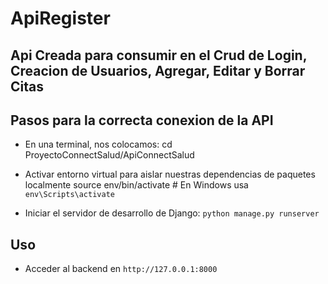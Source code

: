 # ApiRegister
## Api Creada para consumir en el Crud de Login, Creacion de Usuarios, Agregar, Editar y Borrar Citas

## Pasos para la correcta conexion de la API

- En una terminal, nos colocamos:
cd ProyectoConnectSalud/ApiConnectSalud

- Activar entorno virtual para aislar nuestras dependencias de paquetes localmente
source env/bin/activate # En Windows usa `env\Scripts\activate`

- Iniciar el servidor de desarrollo de Django:
`python manage.py runserver`

## Uso
 - Acceder al backend en `http://127.0.0.1:8000`
